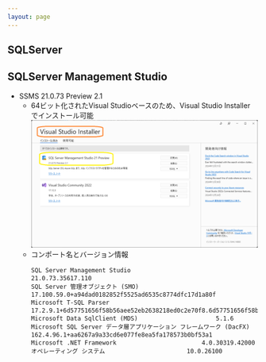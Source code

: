```yaml
---
layout: page
---
```

##  SQLServer
##  SQLServer Management Studio
- SSMS 21.0.73 Preview 2.1
  - 64ビット化されたVisual Studioベースのため、Visual Studio Installer でインストール可能
    ![SSMS21 Preview 2.1](/images/Database/20250105_SSMS21.0.73_Preview2.1.png)
  - コンポート名とバージョン情報
    ```
    SQL Server Management Studio						21.0.73.35617.110
    SQL Server 管理オブジェクト (SMO)						17.100.59.0+a94dad0182852f5525ad6535c8774dfc17d1a80f
    Microsoft T-SQL Parser						17.2.9.1+6d57751656f58b56aee52eb2638218ed0c2e70f8.6d57751656f58b56aee52eb2638218ed0c2e70f8
    Microsoft Data SqlClient (MDS)						5.1.6
    Microsoft SQL Server データ層アプリケーション フレームワーク (DacFX)						162.4.96.1+aa6267a9a33cd6e077fe8ea5fa178573b0bf53a1
    Microsoft .NET Framework						4.0.30319.42000
    オペレーティング システム						10.0.26100
    ```
